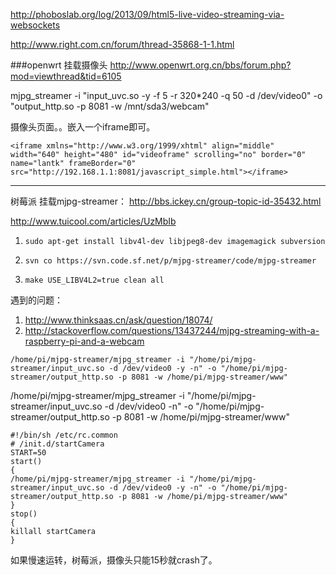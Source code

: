 http://phoboslab.org/log/2013/09/html5-live-video-streaming-via-websockets

http://www.right.com.cn/forum/thread-35868-1-1.html

###openwrt 挂载摄像头
http://www.openwrt.org.cn/bbs/forum.php?mod=viewthread&tid=6105

mjpg_streamer -i "input_uvc.so -y -f 5 -r 320*240 -q 50 -d /dev/video0" -o "output_http.so -p 8081 -w /mnt/sda3/webcam"

摄像头页面。。嵌入一个iframe即可。

`<iframe xmlns="http://www.w3.org/1999/xhtml" align="middle" width="640" height="480" id="videoframe" scrolling="no" border="0" name="lantk" frameBorder="0" src="http://192.168.1.1:8081/javascript_simple.html"></iframe>`
 
-------

树莓派 挂载mjpg-streamer：
<http://bbs.ickey.cn/group-topic-id-35432.html>

<http://www.tuicool.com/articles/UzMbIb>


1. `sudo apt-get install libv4l-dev libjpeg8-dev imagemagick subversion`

2. `svn co https://svn.code.sf.net/p/mjpg-streamer/code/mjpg-streamer`

3. `make USE_LIBV4L2=true clean all`

遇到的问题： 
1. <http://www.thinksaas.cn/ask/question/18074/>
2. <http://stackoverflow.com/questions/13437244/mjpg-streaming-with-a-raspberry-pi-and-a-webcam>
```
/home/pi/mjpg-streamer/mjpg_streamer -i "/home/pi/mjpg-streamer/input_uvc.so -d /dev/video0 -y -n" -o "/home/pi/mjpg-streamer/output_http.so -p 8081 -w /home/pi/mjpg-streamer/www"
```

/home/pi/mjpg-streamer/mjpg_streamer -i "/home/pi/mjpg-streamer/input_uvc.so -d /dev/video0 -n" -o "/home/pi/mjpg-streamer/output_http.so -p 8081 -w /home/pi/mjpg-streamer/www"


```
#!/bin/sh /etc/rc.common  
# /init.d/startCamera  
START=50  
start()  
{  
/home/pi/mjpg-streamer/mjpg_streamer -i "/home/pi/mjpg-streamer/input_uvc.so -d /dev/video0 -y -n" -o "/home/pi/mjpg-streamer/output_http.so -p 8081 -w /home/pi/mjpg-streamer/www"
}  
stop()  
{  
killall startCamera  
} 
```


如果慢速运转，树莓派，摄像头只能15秒就crash了。